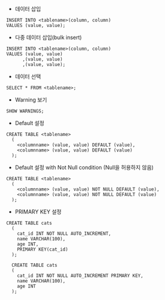 - 데이터 삽입

```
INSERT INTO <tablename>(column, column)
VALUES (value, value);
```

- 다중 데이터 삽입(bulk insert)

```
INSERT INTO <tablename>(column, column)
VALUES (value, value)
      ,(value, value)
      ,(value, value);
```

- 데이터 선택

`SELECT * FROM <tablename>;`

- Warning 보기

`SHOW WARNINGS;`

- Default 설정

```
CREATE TABLE <tablename>
  (
    <columnname> (value, value) DEFAULT (value),
    <columnname> (value, value) DEFAULT (value)
  );
```

- Default 설정 with Not Null condition (Null을 허용하지 않음)

```
CREATE TABLE <tablename>
  (
    <columnname> (value, value) NOT NULL DEFAULT (value),
    <columnname> (value, value) NOT NULL DEFAULT (value)
  );
```

- PRIMARY KEY 설정

```
CREATE TABLE cats 
  (
    cat_id INT NOT NULL AUTO_INCREMENT,
    name VARCHAR(100),
    age INT,
    PRIMARY KEY(cat_id)
  );

  CREATE TABLE cats 
  (
    cat_id INT NOT NULL AUTO_INCREMENT PRIMARY KEY,
    name VARCHAR(100),
    age INT
  );
```